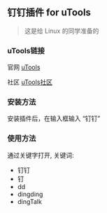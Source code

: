 ## 钉钉插件 for uTools

> 这是给 Linux 的同学准备的


### uTools链接
官网 [uTools](https://https://u.tools/)

社区 [uTools社区](https://yuanliao.info/)


### 安装方法
安装插件后，在输入框输入 “钉钉”


### 使用方法
通过关键字打开, 关键词:

* 钉钉
* 钉
* dd
* dingding
* dingTalk


